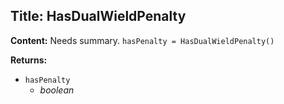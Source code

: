 ## Title: HasDualWieldPenalty

**Content:**
Needs summary.
`hasPenalty = HasDualWieldPenalty()`

**Returns:**
- `hasPenalty`
  - *boolean*
